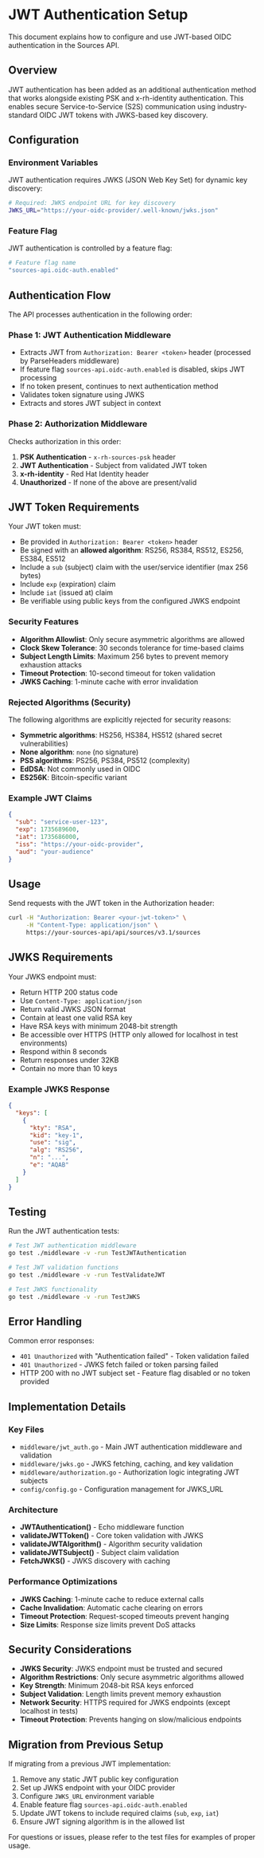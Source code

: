 # JWT Authentication Setup

This document explains how to configure and use JWT-based OIDC authentication in the Sources API.

## Overview

JWT authentication has been added as an additional authentication method that works alongside existing PSK and x-rh-identity authentication. This enables secure Service-to-Service (S2S) communication using industry-standard OIDC JWT tokens with JWKS-based key discovery.

## Configuration

### Environment Variables

JWT authentication requires JWKS (JSON Web Key Set) for dynamic key discovery:

```bash
# Required: JWKS endpoint URL for key discovery
JWKS_URL="https://your-oidc-provider/.well-known/jwks.json"
```

### Feature Flag

JWT authentication is controlled by a feature flag:

```bash
# Feature flag name
"sources-api.oidc-auth.enabled"
```

## Authentication Flow

The API processes authentication in the following order:

### Phase 1: JWT Authentication Middleware
- Extracts JWT from `Authorization: Bearer <token>` header (processed by ParseHeaders middleware)
- If feature flag `sources-api.oidc-auth.enabled` is disabled, skips JWT processing
- If no token present, continues to next authentication method
- Validates token signature using JWKS
- Extracts and stores JWT subject in context

### Phase 2: Authorization Middleware
Checks authorization in this order:
1. **PSK Authentication** - `x-rh-sources-psk` header
2. **JWT Authentication** - Subject from validated JWT token
3. **x-rh-identity** - Red Hat Identity header
4. **Unauthorized** - If none of the above are present/valid

## JWT Token Requirements

Your JWT token must:

- Be provided in `Authorization: Bearer <token>` header
- Be signed with an **allowed algorithm**: RS256, RS384, RS512, ES256, ES384, ES512
- Include a `sub` (subject) claim with the user/service identifier (max 256 bytes)
- Include `exp` (expiration) claim
- Include `iat` (issued at) claim
- Be verifiable using public keys from the configured JWKS endpoint

### Security Features

- **Algorithm Allowlist**: Only secure asymmetric algorithms are allowed
- **Clock Skew Tolerance**: 30 seconds tolerance for time-based claims
- **Subject Length Limits**: Maximum 256 bytes to prevent memory exhaustion attacks
- **Timeout Protection**: 10-second timeout for token validation
- **JWKS Caching**: 1-minute cache with error invalidation

### Rejected Algorithms (Security)

The following algorithms are explicitly rejected for security reasons:
- **Symmetric algorithms**: HS256, HS384, HS512 (shared secret vulnerabilities)
- **None algorithm**: `none` (no signature)
- **PSS algorithms**: PS256, PS384, PS512 (complexity)
- **EdDSA**: Not commonly used in OIDC
- **ES256K**: Bitcoin-specific variant

### Example JWT Claims

```json
{
  "sub": "service-user-123",
  "exp": 1735689600,
  "iat": 1735686000,
  "iss": "https://your-oidc-provider",
  "aud": "your-audience"
}
```

## Usage

Send requests with the JWT token in the Authorization header:

```bash
curl -H "Authorization: Bearer <your-jwt-token>" \
     -H "Content-Type: application/json" \
     https://your-sources-api/api/sources/v3.1/sources
```

## JWKS Requirements

Your JWKS endpoint must:

- Return HTTP 200 status code
- Use `Content-Type: application/json`
- Return valid JWKS JSON format
- Contain at least one valid RSA key
- Have RSA keys with minimum 2048-bit strength
- Be accessible over HTTPS (HTTP only allowed for localhost in test environments)
- Respond within 8 seconds
- Return responses under 32KB
- Contain no more than 10 keys

### Example JWKS Response

```json
{
  "keys": [
    {
      "kty": "RSA",
      "kid": "key-1",
      "use": "sig",
      "alg": "RS256",
      "n": "...",
      "e": "AQAB"
    }
  ]
}
```

## Testing

Run the JWT authentication tests:

```bash
# Test JWT authentication middleware
go test ./middleware -v -run TestJWTAuthentication

# Test JWT validation functions
go test ./middleware -v -run TestValidateJWT

# Test JWKS functionality
go test ./middleware -v -run TestJWKS
```

## Error Handling

Common error responses:

- `401 Unauthorized` with "Authentication failed" - Token validation failed
- `401 Unauthorized` - JWKS fetch failed or token parsing failed
- HTTP 200 with no JWT subject set - Feature flag disabled or no token provided

## Implementation Details

### Key Files

- `middleware/jwt_auth.go` - Main JWT authentication middleware and validation
- `middleware/jwks.go` - JWKS fetching, caching, and key validation
- `middleware/authorization.go` - Authorization logic integrating JWT subjects
- `config/config.go` - Configuration management for JWKS_URL

### Architecture

- **JWTAuthentication()** - Echo middleware function
- **validateJWTToken()** - Core token validation with JWKS
- **validateJWTAlgorithm()** - Algorithm security validation
- **validateJWTSubject()** - Subject claim validation
- **FetchJWKS()** - JWKS discovery with caching

### Performance Optimizations

- **JWKS Caching**: 1-minute cache to reduce external calls
- **Cache Invalidation**: Automatic cache clearing on errors
- **Timeout Protection**: Request-scoped timeouts prevent hanging
- **Size Limits**: Response size limits prevent DoS attacks

## Security Considerations

- **JWKS Security**: JWKS endpoint must be trusted and secured
- **Algorithm Restrictions**: Only secure asymmetric algorithms allowed
- **Key Strength**: Minimum 2048-bit RSA keys enforced
- **Subject Validation**: Length limits prevent memory exhaustion
- **Network Security**: HTTPS required for JWKS endpoints (except localhost in tests)
- **Timeout Protection**: Prevents hanging on slow/malicious endpoints

## Migration from Previous Setup

If migrating from a previous JWT implementation:

1. Remove any static JWT public key configuration
2. Set up JWKS endpoint with your OIDC provider
3. Configure `JWKS_URL` environment variable
4. Enable feature flag `sources-api.oidc-auth.enabled`
5. Update JWT tokens to include required claims (`sub`, `exp`, `iat`)
6. Ensure JWT signing algorithm is in the allowed list

For questions or issues, please refer to the test files for examples of proper usage.
